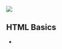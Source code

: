 <img src="https://ifh.cc/g/3OObvv.png" style="max-width: 100%" align="center">

<br>

## HTML Basics

- 

